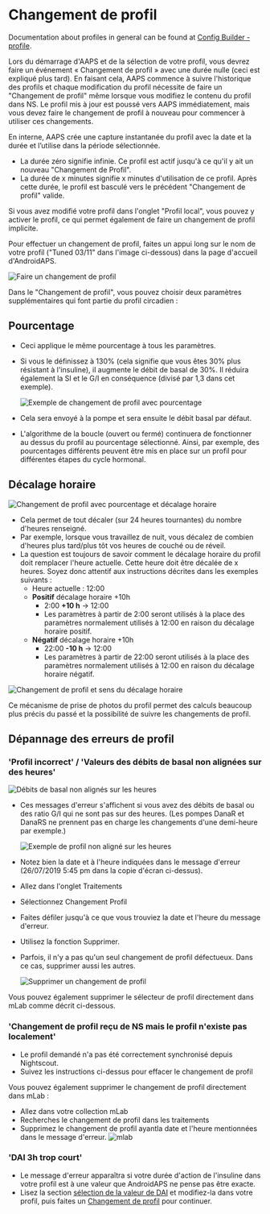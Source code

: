 # Changement de profil

Documentation about profiles in general can be found at [Config Builder - profile](../Configuration/Config-Builder.md#profile).

Lors du démarrage d'AAPS et de la sélection de votre profil, vous devrez faire un événement « Changement de profil » avec une durée nulle (ceci est expliqué plus tard). En faisant cela, AAPS commence à suivre l'historique des profils et chaque modification du profil nécessite de faire un "Changement de profil" même lorsque vous modifiez le contenu du profil dans NS. Le profil mis à jour est poussé vers AAPS immédiatement, mais vous devez faire le changement de profil à nouveau pour commencer à utiliser ces changements.

En interne, AAPS crée une capture instantanée du profil avec la date et la durée et l’utilise dans la période sélectionnée.

* La durée zéro signifie infinie. Ce profil est actif jusqu'à ce qu'il y ait un nouveau "Changement de Profil".
* La durée de x minutes signifie x minutes d'utilisation de ce profil. Après cette durée, le profil est basculé vers le précédent "Changement de profil" valide.

Si vous avez modifié votre profil dans l'onglet "Profil local", vous pouvez y activer le profil, ce qui permet également de faire un changement de profil implicite.

Pour effectuer un changement de profil, faites un appui long sur le nom de votre profil ("Tuned 03/11" dans l'image ci-dessous) dans la page d'accueil d'AndroidAPS.

![Faire un changement de profil](../images/ProfileSwitch_HowTo.png)

Dans le "Changement de profil", vous pouvez choisir deux paramètres supplémentaires qui font partie du profil circadien :

## Pourcentage

* Ceci applique le même pourcentage à tous les paramètres.
* Si vous le définissez à 130% (cela signifie que vous êtes 30% plus résistant à l'insuline), il augmente le débit de basal de 30%. Il réduira également la SI et le G/I en conséquence (divisé par 1,3 dans cet exemple).

  ![Exemple de changement de profil avec pourcentage](../images/ProfileSwitchPercentage.png)

* Cela sera envoyé à la pompe et sera ensuite le débit basal par défaut.

* L'algorithme de la boucle (ouvert ou fermé) continuera de fonctionner au dessus du profil au pourcentage sélectionné. Ainsi, par exemple, des pourcentages différents peuvent être mis en place sur un profil pour différentes étapes du cycle hormonal.

## Décalage horaire

![Changement de profil avec pourcentage et décalage horaire](../images/ProfileSwitchTimeShift2.png)

* Cela permet de tout décaler (sur 24 heures tournantes) du nombre d'heures renseigné.
* Par exemple, lorsque vous travaillez de nuit, vous décalez de combien d'heures plus tard/plus tôt vos heures de couché ou de réveil.
* La question est toujours de savoir comment le décalage horaire du profil doit remplacer l'heure actuelle. Cette heure doit être décalée de x heures. Soyez donc attentif aux instructions décrites dans les exemples suivants :
  * Heure actuelle : 12:00
  * **Positif** décalage horaire +10h
    * 2:00 **+10 h** -> 12:00
    * Les paramètres à partir de 2:00 seront utilisés à la place des paramètres normalement utilisés à 12:00 en raison du décalage horaire positif.
  * **Négatif** décalage horaire +10h
    * 22:00 **-10 h** -> 12:00
    * Les paramètres à partir de 22:00 seront utilisés à la place des paramètres normalement utilisés à 12:00 en raison du décalage horaire négatif.

![Changement de profil et sens du décalage horaire](../images/ProfileSwitch_PlusMinus2.png)

Ce mécanisme de prise de photos du profil permet des calculs beaucoup plus précis du passé et la possibilité de suivre les changements de profil.

## Dépannage des erreurs de profil

### 'Profil incorrect' / 'Valeurs des débits de basal non alignées sur des heures'

![Débits de basal non alignés sur les heures](../images/BasalNotAlignedToHours2.png)

* Ces messages d'erreur s'affichent si vous avez des débits de basal ou des ratio G/I qui ne sont pas sur des heures. (Les pompes DanaR et DanaRS ne prennent pas en charge les changements d'une demi-heure par exemple.)

  ![Exemple de profil non aligné sur les heures](../images/ProfileNotAlignedToHours.png)

* Notez bien la date et à l'heure indiquées dans le message d'erreur (26/07/2019 5:45 pm dans la copie d'écran ci-dessus).

* Allez dans l'onglet Traitements
* Sélectionnez Changement Profil
* Faites défiler jusqu'à ce que vous trouviez la date et l'heure du message d'erreur.
* Utilisez la fonction Supprimer.
* Parfois, il n'y a pas qu'un seul changement de profil défectueux. Dans ce cas, supprimer aussi les autres.

  ![Supprimer un changement de profil](../images/PSRemove.png)

Vous pouvez également supprimer le sélecteur de profil directement dans mLab comme décrit ci-dessous.

### 'Changement de profil reçu de NS mais le profil n'existe pas localement'

* Le profil demandé n'a pas été correctement synchronisé depuis Nightscout.
* Suivez les instructions ci-dessus pour effacer le changement de profil

Vous pouvez également supprimer le changement de profil directement dans mLab :

* Allez dans votre collection mLab
* Recherches le changement de profil dans les traitements
* Supprimez le changement de profil ayantla date et l'heure mentionnées dans le message d'erreur. ![mlab](../images/mLabDeletePS.png)

### 'DAI 3h trop court'

* Le message d'erreur apparaîtra si votre durée d'action de l'insuline dans votre profil est à une valeur que AndroidAPS ne pense pas être exacte.
* Lisez la section [sélection de la valeur de DAI](https://www.diabettech.com/insulin/why-we-are-regularly-wrong-in-the-duration-of-insulin-action-dia-times-we-use-and-why-it-matters/) et modifiez-la dans votre profil, puis faites un [Changement de profil](../Usage/Profiles) pour continuer.